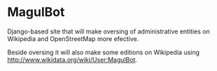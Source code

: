 MagulBot
====

Django-based site that will make oversing of administrative entities on
Wikipedia and OpenStreetMap more efective.

Beside oversing it will also make some editions on Wikipedia using
http://www.wikidata.org/wiki/User:MagulBot.
